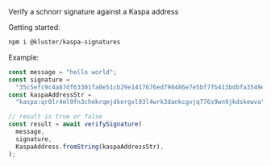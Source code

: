 Verify a schnorr signature against a Kaspa address

Getting started:

```bash
npm i @kluster/kaspa-signatures
```

Example:

```ts
const message = "hello world";
const signature =
  "35c5efc9c4a87df63301fa0e51cb29e1417676ed798486e7e5bf7fb413bdbfa3549ecb811636a31363c13fea5393202f657d020f1ee1976bef55f7386f6ace65";
const kaspaAddressStr =
  "kaspa:qr0lr4ml9fn3chekrqmjdkergxl93l4wrk3dankcgvjq776s9wn9jkdskewva";

// result is true or false
const result = await verifySignature(
  message,
  signature,
  KaspaAddress.fromString(kaspaAddressStr),
);
```

